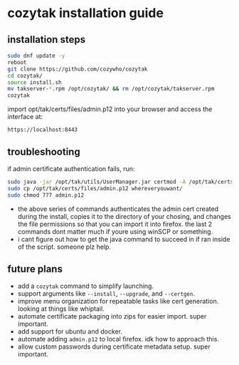 # cozytak installation guide

## installation steps

```bash
sudo dnf update -y
reboot
git clone https://github.com/cozywho/cozytak
cd cozytak/
source install.sh
mv takserver-*.rpm /opt/cozytak/ && rm /opt/cozytak/takserver.rpm
cozytak
```

import opt/tak/certs/files/admin.p12 into your browser and access the interface at:
```
https://localhost:8443
```

## troubleshooting
if admin certificate authentication fails, run:
```bash
sudo java -jar /opt/tak/utils/UserManager.jar certmod -A /opt/tak/certs/files/admin.pem
sudo cp /opt/tak/certs/files/admin.p12 whereveryouwant/
sudo chmod 777 admin.p12
```
- the above series of commands authenticates the admin cert created during the install, copies it to the directory of your chosing, and changes the file permissions so that you can import it into firefox. the last 2 commands dont matter much if youre using winSCP or something.
- i cant figure out how to get the java command to succeed in if ran inside of the script. someone plz help.

## future plans
- add a `cozytak` command to simplify launching.
- support arguments like `--install`, `--upgrade`, and `--certgen`.
- improve menu organization for repeatable tasks like cert generation. looking at things like whiptail.
- automate certificate packaging into zips for easier import. super important.
- add support for ubuntu and docker.
- automate adding `admin.p12` to local firefox. idk how to approach this.
- allow custom passwords during certificate metadata setup. super important.
